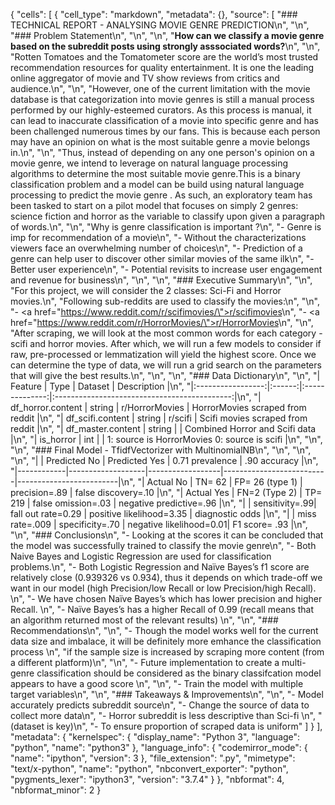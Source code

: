{
 "cells": [
  {
   "cell_type": "markdown",
   "metadata": {},
   "source": [
    "### TECHNICAL REPORT - ANALYSING MOVIE GENRE PREDICTION\n",
    "\n",
    "### Problem Statement\n",
    "\n",
    "\n",
    "<b>How can we classify a movie genre based on the subreddit posts using strongly asssociated words?</b>\n",
    "\n",
    "Rotten Tomatoes and the Tomatometer score are the world’s most trusted recommendation resources for quality entertainment. It is one the leading online aggregator of movie and TV show reviews from critics and audience.\n",
    "\n",
    "However, one of the current limitation with the movie database is that categorization into movie genres is still a manual process performed by our highly-esteemed curators. As this process is manual, it can lead to inaccurate classification of a movie into specific genre and has been challenged numerous times by our fans. This is because each person may have an opinion on what is the most suitable genre a movie belongs in.\n",
    "\n",
    "Thus, instead of depending on any one person's opinion on a movie genre, we intend to leverage on natural language processing algorithms to determine the most suitable movie genre.This is a binary classification problem and a model can be build using natural language processing to predict the movie genre . As such, an exploratory team has been tasked to start on a pilot model that focuses on simply 2 genres: science fiction and horror as the variable to classify upon given a paragraph of words.\n",
    "\n",
    "Why is genre classification is important ?\n",
    "- Genre is imp for recommendation of a movie\n",
    "- Without the characterizations viewers face an overwhelming number of choices\n",
    "- Prediction of a genre can help user to discover other similar movies of the same ilk\n",
    "- Better user experience\n",
    "- Potential revisits to increase user engagement and revenue for business\n",
    "\n",
    "\n",
    "### Executive Summary\n",
    "\n",
    "For this project, we will consider the 2 classes: Sci-Fi and Horror movies.\n",
    "Following sub-reddits are used to classify the movies:\n",
    "\n",
    "- <a href=\"https://www.reddit.com/r/scifimovies/\">r/scifimovies</a>\n",
    "- <a href=\"https://www.reddit.com/r/HorrorMovies/\">r/HorrorMovies</a>\n",
    "\n",
    "After scraping, we will look at the most common words for each category - scifi and horror movies. After which, we will run a few models to consider if raw, pre-processed or lemmatization will yield the highest score. Once we can determine the type of data, we will run a grid search on the parameters that will give the best results.\n",
    "\n",
    "\n",
    "### Data Dictionary\n",
    "\n",
    "|      Feature      |  Type  |     Dataset    |                  Description                 |\n",
    "|:-----------------:|:------:|:--------------:|:--------------------------------------------:|\n",
    "| df_horror.content | string | r/HorrorMovies | HorrorMovies scraped from reddit             |\n",
    "| df_scifi.content  | string | r/scifi        | Scifi movies scraped from reddit             |\n",
    "| df_master.content | string |                | Combined Horror and Scifi data               |\n",
    "| is_horror         | int    |                | 1: source is HorrorMovies 0: source is scifi |\n",
    "\n",
    "\n",
    "###  Final Model - TfidfVectorizer with MultinomialNB\n",
    "\n",
    "\n",
    "\n",
    "|            | Predicted No     | Predicted Yes    | 0.71  prevalence         | .90 accuracy          |\n",
    "|------------|-------------------|------------------|--------------------------|-------------------------|\n",
    "| Actual No  | TN= 62            | FP= 26 (type 1)          | precision=.89            | false discovery=.10    |\n",
    "| Actual Yes | FN=2  (Type 2)             | TP= 219             | false omission=.03   | negative predictive=.96     |\n",
    "|            |   sensitivity=.99| fall out rate=0.29    |  positive likelihood=3.35 | diagnostic odds |\n",
    "|            | miss rate=.009         |  specificity=.70 |  negative likelihood=0.01|  F1 score= .93          |\n",
    "\n",
    "### Conclusions\n",
    "- Looking at the scores it can be concluded that the model was successfully trained to classify the movie genre\n",
    "- Both Naive Bayes and Logistic Regression are used for classification problems.\n",
    "- Both Logistic Regression and Naïve Bayes’s f1 score are relatively close (0.939326 vs 0.934), thus it depends on which trade-off we want in our model (high Precision/low Recall or low Precision/high Recall). \n",
    "- We have chosen Naïve Bayes’s  which has lower precision and higher Recall.  \n",
    "- Naïve Bayes’s has a higher Recall of 0.99 (recall means that an algorithm returned most of the relevant results) \n",
    "\n",
    "### Recommendations\n",
    "\n",
    "- Though the model works well for the current data size and imbalace, it will be definitely more emhance the classification process \n",
    "if the sample size is increased by scraping more content (from a different platform)\n",
    "\n",
    "- Future implementation to create a multi-genre classification should be considered as the binary classifcation model appears to have a good score \n",
    "\n",
    "- Train the model with multiple target variables\n",
    "\n",
    "### Takeaways & Improvements\n",
    "\n",
    "- Model accurately predicts subreddit source\n",
    "- Change the source of data to collect more data\n",
    "- Horror subreddit is less descriptive than Sci-fi \n",
    "(dataset is key)\n",
    "- To ensure proportion of scraped data is uniform"
   ]
  }
 ],
 "metadata": {
  "kernelspec": {
   "display_name": "Python 3",
   "language": "python",
   "name": "python3"
  },
  "language_info": {
   "codemirror_mode": {
    "name": "ipython",
    "version": 3
   },
   "file_extension": ".py",
   "mimetype": "text/x-python",
   "name": "python",
   "nbconvert_exporter": "python",
   "pygments_lexer": "ipython3",
   "version": "3.7.4"
  }
 },
 "nbformat": 4,
 "nbformat_minor": 2
}
